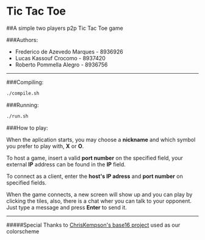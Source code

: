Tic Tac Toe
===========
##A simple two players p2p Tic Tac Toe game

###Authors:

* Frederico de Azevedo Marques - 8936926
* Lucas Kassouf Crocomo	       - 8937420
* Roberto Pommella Alegro      - 8936756

* * *

###Compiling:
	
```bash
./compile.sh
```

###Running:
    
```bash
./run.sh
```

###How to play:
	
When the aplication starts, you may choose a **nickname** and which symbol you prefer to play with, **X** or **O**.

To host a game, insert a valid **port number** on the specified field, your external **IP** address can be found in the **IP** field.

To connect as a client, enter the **host's IP adress** and **port number** on specified fields.

When the game connects, a new screen will show up and you can play by clicking the tiles, also, there is a chat wher you can talk to your opponent. Just type a message and press **Enter** to send it.
	
* * *

#####Special Thanks to [ChrisKempson's base16 project](https://github.com/chriskempson/base16) used as our colorscheme
